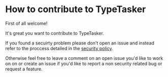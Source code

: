 # How to contribute to TypeTasker
First of all welcome!

It's great you want to contribute to TypeTasker.

If you found a secuirty problem please don't open an issue and instead refer to the proccess detailed in the [security policy](https://github.com/ParadoxicalSerenity/TypeTasker/blob/main/SECURITY.md).

Otherwise feel free to leave a comment on an open issue you'd like to work on on or create an issue if you'd like to report a non security related bug or request a feature.


